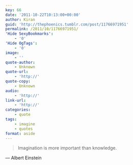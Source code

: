 ```yaml
---
key: 66
date: '2011-10-22T10:13:00+00:00'
author: Kiran
guid: 'http://thephoenics.tumblr.com/post/11766971951'
permalink: /2011/10/11766971951/
'Hide SexyBookmarks':
    - '0'
'Hide OgTags':
    - '0'
image:
    - ''
quote-author:
    - Unknown
quote-url:
    - 'http://'
quote-copy:
    - Unknown
audio:
    - 'http://'
link-url:
    - 'http://'
categories:
    - quote
tags:
    - imagine
    - quotes
format: aside
---
```


> Imagination is more important than knowledge.

— Albert Einstein